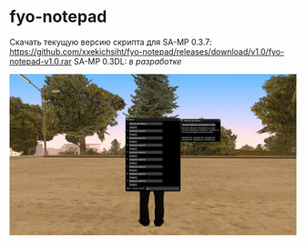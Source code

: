 # fyo-notepad

Скачать текущую версию скрипта для
  SA-MP 0.3.7: https://github.com/xxekichsiht/fyo-notepad/releases/download/v1.0/fyo-notepad-v1.0.rar
  SA-MP 0.3DL: *в разработке*

![](example.jpg)
